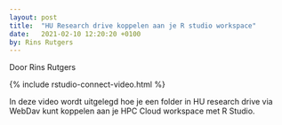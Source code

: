 ```yaml
---
layout: post
title:  "HU Research drive koppelen aan je R studio workspace"
date:   2021-02-10 12:20:20 +0100
by: Rins Rutgers
---
```


Door Rins Rutgers

{% include rstudio-connect-video.html %}

In deze video wordt uitgelegd hoe je een folder in HU research drive via WebDav kunt koppelen aan je HPC Cloud workspace met R Studio.

 




